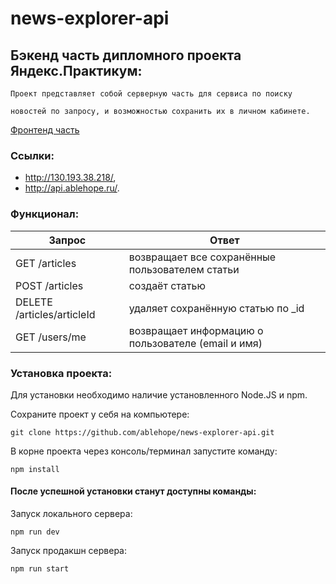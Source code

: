 # news-explorer-api

## Бэкенд часть дипломного проекта Яндекс.Практикум:
```
Проект представляет собой серверную часть для сервиса по поиску

новостей по запросу, и возможностью сохранить их в личном кабинете.
```
[Фронтенд часть](https://github.com/ablehope/news-explorer-frontend)

### Ссылки:
- http://130.193.38.218/,
- http://api.ablehope.ru/.

### Функционал:
| Запрос                                            | Ответ                                                               |
|---------------------------------------------------|---------------------------------------------------------------------|
| GET /articles                                     | возвращает все сохранённые пользователем статьи                     |
| POST /articles                                    | создаёт статью                                                      |
| DELETE /articles/articleId                        | удаляет сохранённую статью  по _id                                  |
| GET /users/me                                     | возвращает информацию о пользователе (email и имя)                  |

### Установка проекта:

Для установки необходимо наличие установленного Node.JS и npm.

Сохраните проект у себя на компьютере:  
```
git clone https://github.com/ablehope/news-explorer-api.git
```

В корне проекта через консоль/терминал запустите команду:  
```
npm install
```
#### После успешной установки станут доступны команды:  
Запуск локального сервера:  
```
npm run dev
```  
Запуск продакшн сервера:  
```
npm run start
```
